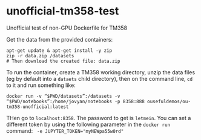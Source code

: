 # unofficial-tm358-test
Unofficial test of non-GPU Dockerfile for TM358

Get the data from the provided containers:

```
apt-get update & apt-get install -y zip
zip -r data.zip /datasets
# Then download the created file: data.zip
```

To run the container, create a TM358 working directory, unzip the data files (eg by default into a `dataets` child directory), then on the command line, `cd` to it and run something like:

`docker run -v “$PWD/datasets”:/datasets -v “$PWD/notebooks”:/home/jovyan/notebooks -p 8358:888 ousefuldemos/ou-tm358-unofficial:latest`

THen go to `localhost:8358`. The password to get is `letmein`. You can set a different token by using the following parameter in the `docker run` command: ` -e JUPYTER_TOKEN="myNEWpa55w0rd"`
